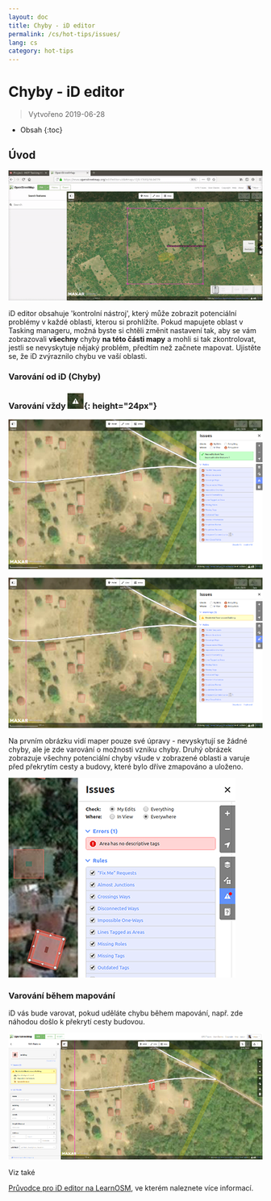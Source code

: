 ```yaml
---
layout: doc
title: Chyby - iD editor
permalink: /cs/hot-tips/issues/
lang: cs
category: hot-tips
---
```


Chyby - iD editor
============

> Vytvořeno 2019-06-28  

- Obsah
{:toc}

Úvod
--------------

![issues][]

iD editor obsahuje 'kontrolní nástroj', který může zobrazit potenciální problémy v každé oblasti, kterou si prohlížíte. Pokud mapujete oblast v Tasking manageru, možná byste si chtěli změnit nastavení tak, aby se vám zobrazovali **všechny** chyby **na této části mapy** a mohli si tak zkontrolovat, jestli se nevyskytuje nějaký problém, předtím než začnete mapovat. Ujistěte se, že iD zvýraznilo chybu ve vaší oblasti.

### Varování od iD (Chyby) ###

### Varování vždy ![id issues icon]{: height="24px"}

![id issues][]

![id issues everywhere][]

Na prvním obrázku vidí maper pouze své úpravy - nevyskytují se žádné chyby, ale je zde varování o možnosti vzniku chyby. Druhý obrázek zobrazuje všechny potenciální chyby všude v zobrazené oblasti a varuje před překrytím cesty a budovy, které bylo dříve zmapováno a uloženo.

![Error][]

### Varování během mapování

iD vás bude varovat, pokud uděláte chybu během mapování, např. zde náhodou došlo k překrytí cesty budovou.

![warn when mapping][]

Viz také

[Průvodce pro iD editor na LearnOSM](/cs/beginner/id-editor/), ve kterém naleznete více informací.  


[issues]:/images/hot-tips/issues.gif "Tasking Manager selecting a square and loading into the iD editor"
[keymon]:/images/hot-tips/keymon.png
[id issues icon]: /images/hot-tips/id-issues.png
[warn when mapping]: /images/hot-tips/20190625-warn-when-mapping.png
[id issues]: /images/hot-tips/20190625-id-issues.png
[id issues everywhere]: /images/hot-tips/20190625-id-issues-everywhere.png
[Error]: /images/beginner/id-editor_error.png

